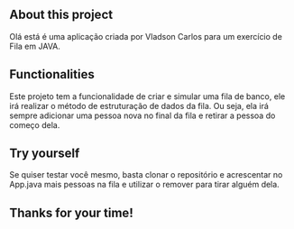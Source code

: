 ## About this project

Olá está é uma aplicação criada por Vladson Carlos para um exercício de Fila em JAVA.

## Functionalities

Este projeto tem a funcionalidade de criar e simular uma fila de banco, ele irá realizar o método de estruturação de dados da fila. Ou seja, ela irá sempre adicionar uma pessoa nova no final da fila e retirar a pessoa do começo dela.

## Try yourself

Se quiser testar você mesmo, basta clonar o repositório e acrescentar no App.java mais pessoas na fila e utilizar o remover para tirar alguém dela.


## Thanks for your time! 
